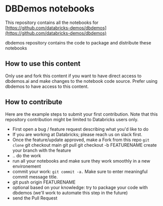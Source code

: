 # DBDemos notebooks

This repository contains all the notebooks for [https://github.com/databricks-demos/dbdemos](https://github.com/databricks-demos/dbdemos)

dbdemos repository contains the code to package and distribute these notebooks


## How to use this content

Only use and fork this content if you want to have direct access to dbdemos.ai and make changes to the notebook code source.
Prefer using dbdemos to have access to this content.

## How to contribute

Here are the example steps to submit your first contribution.
Note that this repository contribution might be limited to Databricks users only.

- First open a bug / feature request describing what you'd like to do
- If you are working at Databricks; please reach us on slack first.
- Once the feature/update approved, make a Fork from this repo
  `git clone`
   git checkout main
   git pull
   git checkout -b FEATURENAME create your branch with the feature 
- .. do the work 
- run all your notebooks and make sure they work smoothly in a new environement
- commit your work: `git commit -a.` Make sure to enter meaningful commit message title.
- git push origin FEATURENAME
- optional based on your knowledge: try to package your code with dbdemos (we'll work to automate this step in the future)
- send the Pull Request

